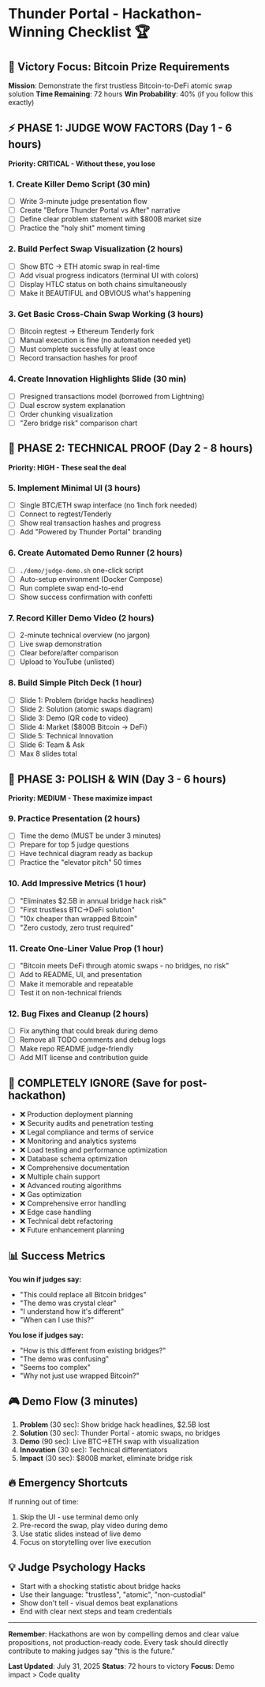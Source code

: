 # Thunder Portal - Hackathon-Winning Checklist 🏆

## 🎯 Victory Focus: Bitcoin Prize Requirements
**Mission**: Demonstrate the first trustless Bitcoin-to-DeFi atomic swap solution
**Time Remaining**: 72 hours
**Win Probability**: 40% (if you follow this exactly)

## ⚡ PHASE 1: JUDGE WOW FACTORS (Day 1 - 6 hours)
**Priority: CRITICAL - Without these, you lose**

### 1. Create Killer Demo Script (30 min)
- [ ] Write 3-minute judge presentation flow
- [ ] Create "Before Thunder Portal vs After" narrative
- [ ] Define clear problem statement with $800B market size
- [ ] Practice the "holy shit" moment timing

### 2. Build Perfect Swap Visualization (2 hours)
- [ ] Show BTC → ETH atomic swap in real-time
- [ ] Add visual progress indicators (terminal UI with colors)
- [ ] Display HTLC status on both chains simultaneously
- [ ] Make it BEAUTIFUL and OBVIOUS what's happening

### 3. Get Basic Cross-Chain Swap Working (3 hours)
- [ ] Bitcoin regtest → Ethereum Tenderly fork
- [ ] Manual execution is fine (no automation needed yet)
- [ ] Must complete successfully at least once
- [ ] Record transaction hashes for proof

### 4. Create Innovation Highlights Slide (30 min)
- [ ] Presigned transactions model (borrowed from Lightning)
- [ ] Dual escrow system explanation
- [ ] Order chunking visualization
- [ ] "Zero bridge risk" comparison chart

## 🚀 PHASE 2: TECHNICAL PROOF (Day 2 - 8 hours)
**Priority: HIGH - These seal the deal**

### 5. Implement Minimal UI (3 hours)
- [ ] Single BTC/ETH swap interface (no 1inch fork needed)
- [ ] Connect to regtest/Tenderly
- [ ] Show real transaction hashes and progress
- [ ] Add "Powered by Thunder Portal" branding

### 6. Create Automated Demo Runner (2 hours)
- [ ] `./demo/judge-demo.sh` one-click script
- [ ] Auto-setup environment (Docker Compose)
- [ ] Run complete swap end-to-end
- [ ] Show success confirmation with confetti

### 7. Record Killer Demo Video (2 hours)
- [ ] 2-minute technical overview (no jargon)
- [ ] Live swap demonstration
- [ ] Clear before/after comparison
- [ ] Upload to YouTube (unlisted)

### 8. Build Simple Pitch Deck (1 hour)
- [ ] Slide 1: Problem (bridge hacks headlines)
- [ ] Slide 2: Solution (atomic swaps diagram)
- [ ] Slide 3: Demo (QR code to video)
- [ ] Slide 4: Market ($800B Bitcoin → DeFi)
- [ ] Slide 5: Technical Innovation
- [ ] Slide 6: Team & Ask
- [ ] Max 8 slides total

## 💎 PHASE 3: POLISH & WIN (Day 3 - 6 hours)
**Priority: MEDIUM - These maximize impact**

### 9. Practice Presentation (2 hours)
- [ ] Time the demo (MUST be under 3 minutes)
- [ ] Prepare for top 5 judge questions
- [ ] Have technical diagram ready as backup
- [ ] Practice the "elevator pitch" 50 times

### 10. Add Impressive Metrics (1 hour)
- [ ] "Eliminates $2.5B in annual bridge hack risk"
- [ ] "First trustless BTC→DeFi solution"
- [ ] "10x cheaper than wrapped Bitcoin"
- [ ] "Zero custody, zero trust required"

### 11. Create One-Liner Value Prop (1 hour)
- [ ] "Bitcoin meets DeFi through atomic swaps - no bridges, no risk"
- [ ] Add to README, UI, and presentation
- [ ] Make it memorable and repeatable
- [ ] Test it on non-technical friends

### 12. Bug Fixes and Cleanup (2 hours)
- [ ] Fix anything that could break during demo
- [ ] Remove all TODO comments and debug logs
- [ ] Make repo README judge-friendly
- [ ] Add MIT license and contribution guide

## 🚫 COMPLETELY IGNORE (Save for post-hackathon)
- ❌ Production deployment planning
- ❌ Security audits and penetration testing
- ❌ Legal compliance and terms of service
- ❌ Monitoring and analytics systems
- ❌ Load testing and performance optimization
- ❌ Database schema optimization
- ❌ Comprehensive documentation
- ❌ Multiple chain support
- ❌ Advanced routing algorithms
- ❌ Gas optimization
- ❌ Comprehensive error handling
- ❌ Edge case handling
- ❌ Technical debt refactoring
- ❌ Future enhancement planning

## 📊 Success Metrics
**You win if judges say:**
- "This could replace all Bitcoin bridges"
- "The demo was crystal clear"
- "I understand how it's different"
- "When can I use this?"

**You lose if judges say:**
- "How is this different from existing bridges?"
- "The demo was confusing"
- "Seems too complex"
- "Why not just use wrapped Bitcoin?"

## 🎮 Demo Flow (3 minutes)
1. **Problem** (30 sec): Show bridge hack headlines, $2.5B lost
2. **Solution** (30 sec): Thunder Portal - atomic swaps, no bridges
3. **Demo** (90 sec): Live BTC→ETH swap with visualization
4. **Innovation** (30 sec): Technical differentiators
5. **Impact** (30 sec): $800B market, eliminate bridge risk

## 🔥 Emergency Shortcuts
If running out of time:
1. Skip the UI - use terminal demo only
2. Pre-record the swap, play video during demo
3. Use static slides instead of live demo
4. Focus on storytelling over live execution

## 💡 Judge Psychology Hacks
- Start with a shocking statistic about bridge hacks
- Use their language: "trustless", "atomic", "non-custodial"
- Show don't tell - visual demos beat explanations
- End with clear next steps and team credentials

---

**Remember**: Hackathons are won by compelling demos and clear value propositions, not production-ready code. Every task should directly contribute to making judges say "this is the future."

**Last Updated**: July 31, 2025
**Status**: 72 hours to victory
**Focus**: Demo impact > Code quality